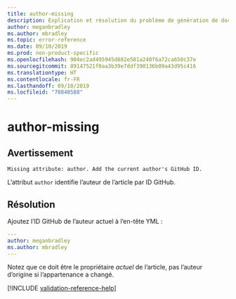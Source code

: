```yaml
---
title: author-missing
description: Explication et résolution du problème de génération de documents author-missing.
author: meganbradley
ms.author: mbradley
ms.topic: error-reference
ms.date: 09/10/2019
ms.prod: non-product-specific
ms.openlocfilehash: 904ec2ad495945d882e581a240f6a72ca650c37e
ms.sourcegitcommit: 89147521f0aa3b39e7ddf390136b09a43d95c416
ms.translationtype: HT
ms.contentlocale: fr-FR
ms.lasthandoff: 09/10/2019
ms.locfileid: "70848588"
---
```

# <a name="author-missing"></a>author-missing

## <a name="warning"></a>Avertissement

`Missing attribute: author. Add the current author's GitHub ID.`

L’attribut `author` identifie l’auteur de l’article par ID GitHub. 

## <a name="resolution"></a>Résolution

Ajoutez l’ID GitHub de l’auteur actuel à l’en-tête YML :

```yml
---
author: meganbradley
ms.author: mbradley
---
```

Notez que ce doit être le propriétaire *actuel* de l’article, pas l’auteur d’origine si l’appartenance a changé.

<!--make sure to add this file to your includes folder and verify the path-->
[!INCLUDE [validation-reference-help](includes/validation-reference-help.md)]
